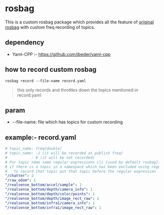 # rosbag
This is a custom rosbag package which provides all the feature of [original rosbag](http://wiki.ros.org/rosbag/Commandline) with custom freq recording of topics.

## dependency
* Yaml-CPP :- https://github.com/jbeder/yaml-cpp

## how to record custom rosbag
```shell
rosbag record --file-name record.yaml
```
> this only records and throttles down the topics mentioned in record.yaml
## param 
* --file-name: file which has topics for custom recording

## example:- record.yaml
```yaml
# topic_name: freq(double)
# topic_name: -1 (it will be recorded at publish freq)
#           : 0 (it will be not recorded)
# For topic name same regular expressions cli [used by default rosbag](http://wiki.ros.org/rosbag/Commandline)can be used: ex. "/realsense(.*)" : 0
# if there is a topic in a namespace which has been excluded using regular expressions: 
#   to record that topic put that topic before the regular expression
"/chatter": 2
"/raw_odom": 1
"/realsense_bottom/accel/sample": 1
"/realsense_bottom/depth/camera_info": 1
"/realsense_bottom/depth/color/points": 1
"/realsense_bottom/depth/image_rect_raw": 1
"/realsense_bottom/infra1/camera_info": 1
"/realsense_bottom/infra1/image_rect_raw": 1
```
